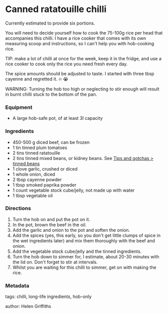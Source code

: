 # Canned ratatouille chilli

Currently estimated to provide six portions.

You will need to decide yourself how to cook the 75-100g rice per head that accompanies this chilli. I have a rice cooker that comes with its own measuring scoop and instructions, so I can't help you with hob-cooking rice.

TIP: make a lot of chilli at once for the week, keep it in the fridge, and use a rice cooker to cook only the rice you need fresh every day.

The spice amounts should be adjusted to taste. I started with three tbsp cayenne and regretted it. :fire: :sob:

WARNING: Turning the hob too high or neglecting to stir enough will result in burnt chilli stuck to the bottom of the pan.

### Equipment

* A large hob-safe pot, of at least 3l capacity

### Ingredients

* 450-500 g diced beef, can be frozen
* 1 tin tinned plum tomatoes
* 2 tins tinned ratatouille
* 2 tins tinned mixed beans, or kidney beans. See [Tips and gotchas > tinned beans](tips-gotchas.recipe.md#tinned-beans)
* 1 clove garlic, crushed or diced
* 1 whole onion, diced
* 2 tbsp cayenne powder
* 1 tbsp smoked paprika powder
* 1 count vegetable stock cube/jelly, not made up with water
* 1 tbsp vegetable oil

### Directions

1. Turn the hob on and put the pot on it.
2. In the pot, brown the beef in the oil.
3. Add the garlic and onion to the pot and soften the onion.
4. Add the spices (yes, this early, so you don't get little clumps of spice in the wet ingredients later) and mix them thoroughly with the beef and onion.
5. Add the vegetable stock cube/jelly and the tinned ingredients.
6. Turn the hob down to simmer for, I estimate, about 20-30 minutes with the lid on. Don't forget to stir at intervals.
7. Whilst you are waiting for this chilli to simmer, get on with making the rice.

### Metadata

tags: chilli, long-life ingredients, hob-only

author: Helen Griffiths
